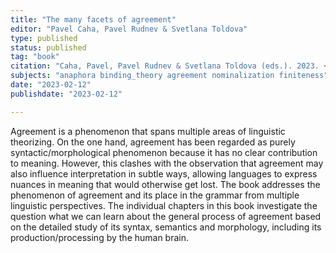 ```yaml
---
title: "The many facets of agreement"
editor: "Pavel Caha, Pavel Rudnev & Svetlana Toldova"
type: published
status: published
tag: "book"
citation: "Caha, Pavel, Pavel Rudnev & Svetlana Toldova (eds.). 2023. <em>The many facets of agreement.</em> LINCOM Studies in Theoretical Linguistics 68. Munich: LINCOM Europa."
subjects: "anaphora binding_theory agreement nominalization finiteness"
date: "2023-02-12"
publishdate: "2023-02-12"

---
```


Agreement is a phenomenon that spans multiple areas of linguistic theorizing. On the one hand, agreement has been regarded as purely syntactic/morphological phenomenon because it has no clear contribution to meaning. However, this clashes with the observation that agreement may also influence interpretation in subtle ways, allowing languages to express nuances in meaning that would otherwise get lost. The book addresses the phenomenon of agreement and its place in the grammar from multiple linguistic perspectives. The individual chapters in this book investigate the question what we can learn about the general process of agreement based on the detailed study of its syntax, semantics and morphology, including its production/processing by the human brain.
